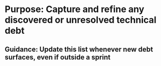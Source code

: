 # Purpose: Capture and refine any discovered or unresolved technical debt

## Guidance: Update this list whenever new debt surfaces, even if outside a sprint
